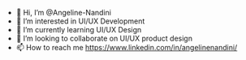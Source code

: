 - 👋 Hi, I’m @Angeline-Nandini
- 👀 I’m interested in UI/UX Development
- 🌱 I’m currently learning UI/UX Design
- 💞️ I’m looking to collaborate on UI/UX product design
- 📫 How to reach me https://www.linkedin.com/in/angelinenandini/

<!---
Angeline-Nandini/Angeline-Nandini is a ✨ special ✨ repository because its `README.md` (this file) appears on your GitHub profile.
You can click the Preview link to take a look at your changes.
--->
